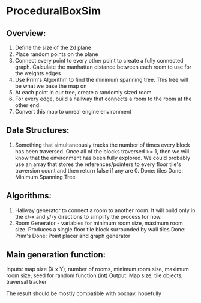 # ProceduralBoxSim

## Overview:

1. Define the size of the 2d plane
2. Place random points on the plane
3. Connect every point to every other point to create a fully connected graph. Calculate the manhattan distance between each room to use for the weights edges
4. Use Prim's Algorithm to find the minimum spanning tree. This tree will be what we base the map on
5. At each point in our tree, create a randomly sized room.
6. For every edge, build a hallway that connects a room to the room at the other end.
7. Convert this map to unreal engine environment

## Data Structures:
1. Something that simultaneously tracks the number of times every block has been traversed. Once all of the blocks traversed >= 1, then we will know that the environment has been fully explored. We could probably use an array that stores the references/pointers to every floor tile's traversion count and then return false if any are 0.
Done: tiles
Done: Minimum Spanning Tree



## Algorithms:

1. Hallway generator to connect a room to another room. It will build only in the x/-x and y/-y directions to simplify the process for now.
2. Room Generator - variables for minimum room size, maximum room size. Produces a single floor tile block surrounded by wall tiles
Done: Prim's
Done: Point placer and graph generator

## Main generation function:
Inputs: map size (X x Y), number of rooms, minimum room size, maximum room size, seed for random function (int)
Output: Map size, tile objects, traversal tracker



The result should be mostly compatible with boxnav, hopefully
